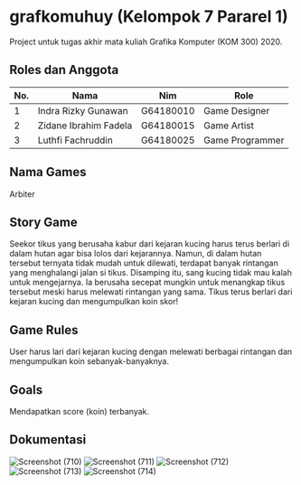 # grafkomuhuy (Kelompok 7 Pararel 1)
Project untuk tugas akhir mata kuliah Grafika Komputer (KOM 300) 2020.


## Roles dan Anggota
<table>
    <thead>
        <tr>
            <th>No.</th>
            <th>Nama</th>
            <th>Nim</th>
            <th>Role</th>
        </tr>
    </thead>
    <tbody>
        <tr>
            <td>1</td>
            <td>Indra Rizky Gunawan</td>
            <td>G64180010</td>
            <td>Game Designer</td>
        </tr>
        <tr>
            <td>2</td>
            <td>Zidane Ibrahim Fadela</td>
            <td>G64180015</td>
            <td>Game Artist</td>
        </tr>
        <tr>
            <td>3</td>
            <td>Luthfi Fachruddin</td>
            <td>G64180025</td>
            <td>Game Programmer</td>
        </tr>
    </tbody>
</table>

## Nama Games
Arbiter

## Story Game
Seekor tikus yang berusaha kabur dari kejaran kucing harus terus berlari di dalam hutan agar bisa lolos dari kejarannya. Namun, di dalam hutan tersebut ternyata tidak mudah untuk dilewati, terdapat banyak rintangan yang menghalangi jalan si tikus. Disamping itu, sang kucing tidak mau kalah untuk mengejarnya. Ia berusaha secepat mungkin untuk menangkap tikus tersebut meski harus melewati rintangan yang sama. Tikus terus berlari dari kejaran kucing dan mengumpulkan koin skor!

## Game Rules
User harus lari dari kejaran kucing dengan melewati berbagai rintangan dan mengumpulkan koin sebanyak-banyaknya.

## Goals
Mendapatkan score (koin) terbanyak.

## Dokumentasi
![Screenshot (710)](https://user-images.githubusercontent.com/60083946/104189554-69d95d80-544d-11eb-85fc-5f5c5670515e.png)
![Screenshot (711)](https://user-images.githubusercontent.com/60083946/104189580-72319880-544d-11eb-9ac3-9f252589c6c5.png)
![Screenshot (712)](https://user-images.githubusercontent.com/60083946/104189592-76f64c80-544d-11eb-8444-e84c6864fb7e.png)
![Screenshot (713)](https://user-images.githubusercontent.com/60083946/104189611-7e1d5a80-544d-11eb-8ad8-b420fd01166e.png)
![Screenshot (714)](https://user-images.githubusercontent.com/60083946/104189641-88d7ef80-544d-11eb-9a93-ef9325378160.png)
